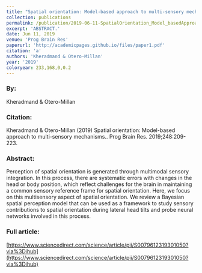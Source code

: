 ```yaml
---
title: "Spatial orientation: Model-based approach to multi-sensory mechanisms."
collection: publications
permalink: /publication/2019-06-11-SpatialOrientation_Model_basedApproachToMulti_sensoryMechanisms
excerpt: 'ABSTRACT.'
date: Jun 11, 2019
venue: 'Prog Brain Res'
paperurl: 'http://academicpages.github.io/files/paper1.pdf'
citation: 'a'
authors: 'Kheradmand & Otero-Millan'
year: '2019'
coloryear: 233,168,0,0.2
---
```


### By: 
Kheradmand & Otero-Millan

### Citation: 
Kheradmand & Otero-Millan (2019) Spatial orientation: Model-based approach to multi-sensory mechanisms.. Prog Brain Res. 2019;248:209-223. 

### Abstract: 
Perception of spatial orientation is generated through multimodal sensory integration. In this process, there are systematic errors with changes in the head or body position, which reflect challenges for the brain in maintaining a common sensory reference frame for spatial orientation. Here, we focus on this multisensory aspect of spatial orientation. We review a Bayesian spatial perception model that can be used as a framework to study sensory contributions to spatial orientation during lateral head tilts and probe neural networks involved in this process.

### Full article: 
[https://www.sciencedirect.com/science/article/pii/S0079612319301050?via%3Dihub](https://www.sciencedirect.com/science/article/pii/S0079612319301050?via%3Dihub)
